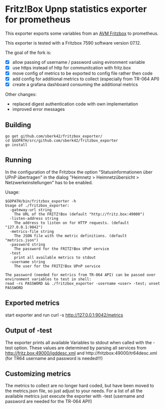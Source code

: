 # Fritz!Box Upnp statistics exporter for prometheus

This exporter exports some variables from an 
[AVM Fritzbox](http://avm.de/produkte/fritzbox/)
to prometheus.

This exporter is tested with a Fritzbox 7590 software version 07.12.


The goal of the fork is:
  - [x] allow passing of username / password using evironment variable
  - [x] use https instead of http for communitcation with fritz.box
  - [x] move config of metrics to be exported to config file rather then code
  - [x] add config for additional metrics to collect (especially from TR-064 API)
  - [x] create a grafana dashboard consuming the additional metrics

Other changes:
  - replaced digest authentication code with own implementation
  - improved error messages
  

## Building

    go get github.com/sberk42/fritzbox_exporter/
    cd $GOPATH/src/github.com/sberk42/fritzbox_exporter
    go install

## Running

In the configuration of the Fritzbox the option "Statusinformationen über UPnP übertragen" in the dialog "Heimnetz >
Heimnetzübersicht > Netzwerkeinstellungen" has to be enabled.

Usage:

    $GOPATH/bin/fritzbox_exporter -h
    Usage of ./fritzbox_exporter:
      -gateway-url string
        The URL of the FRITZ!Box (default "http://fritz.box:49000")
      -listen-address string
        The address to listen on for HTTP requests. (default "127.0.0.1:9042")
      -metrics-file string
        The JSON file with the metric definitions. (default "metrics.json")
      -password string
        The password for the FRITZ!Box UPnP service
      -test
        print all available metrics to stdout
      -username string
        The user for the FRITZ!Box UPnP service
    
    The password (needed for metrics from TR-064 API) can be passed over environment variables to test in shell:
    read -rs PASSWORD && ./fritzbox_exporter -username <user> -test; unset PASSWORD

## Exported metrics

start exporter and run
curl -s http://127.0.0.1:9042/metrics 

## Output of -test

The exporter prints all available Variables to stdout when called with the -test option.
These values are determined by parsing all services from http://fritz.box:49000/igddesc.xml and http://fritzbox:49000/tr64desc.xml (for TR64 username and password is needed!!!)

## Customizing metrics

The metrics to collect are no longer hard coded, but have been moved to the metrics.json file, so just adjust to your needs.
For a list of all the available metrics just execute the exporter with -test (username and password are needed for the TR-064 API!)

